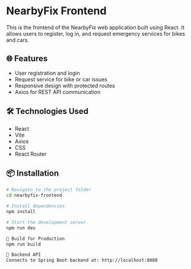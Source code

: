 # NearbyFix Frontend

This is the frontend of the NearbyFix web application built using React. It allows users to register, log in, and request emergency services for bikes and cars.

## 🌐 Features

- User registration and login
- Request service for bike or car issues
- Responsive design with protected routes
- Axios for REST API communication

## 🛠 Technologies Used

- React
- Vite
- Axios
- CSS
- React Router

## 📦 Installation

```bash
# Navigate to the project folder
cd nearbyfix-frontend

# Install dependencies
npm install

# Start the development server
npm run dev

🚀 Build for Production
npm run build

🔗 Backend API
Connects to Spring Boot backend at: http://localhost:8080
